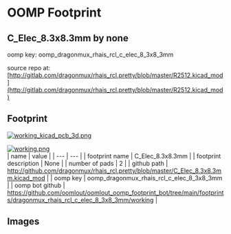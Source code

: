 # OOMP Footprint  
## C_Elec_8.3x8.3mm  by none  
  
oomp key: oomp_dragonmux_rhais_rcl_c_elec_8_3x8_3mm  
  
source repo at: [http://gitlab.com/dragonmux/rhais_rcl.pretty/blob/master/R2512.kicad_mod](http://gitlab.com/dragonmux/rhais_rcl.pretty/blob/master/R2512.kicad_mod)  
## Footprint  
  
[![working_kicad_pcb_3d.png](working_kicad_pcb_3d_600.png)](working_kicad_pcb_3d.png)  
  
[![working.png](working_600.png)](working.png)  
| name | value | 
| --- | --- | 
| footprint name | C_Elec_8.3x8.3mm | 
| footprint description | None | 
| number of pads | 2 | 
| github path | http://github.com/dragonmux/rhais_rcl.pretty/blob/master/C_Elec_8.3x8.3mm.kicad_mod | 
| oomp key | oomp_dragonmux_rhais_rcl_c_elec_8_3x8_3mm | 
| oomp bot github | https://github.com/oomlout/oomlout_oomp_footprint_bot/tree/main/footprints/dragonmux_rhais_rcl_c_elec_8_3x8_3mm/working | 
## Images  
